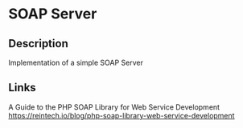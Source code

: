 # SOAP Server

## Description
Implementation of a simple SOAP Server

## Links

A Guide to the PHP SOAP Library for Web Service Development
https://reintech.io/blog/php-soap-library-web-service-development
